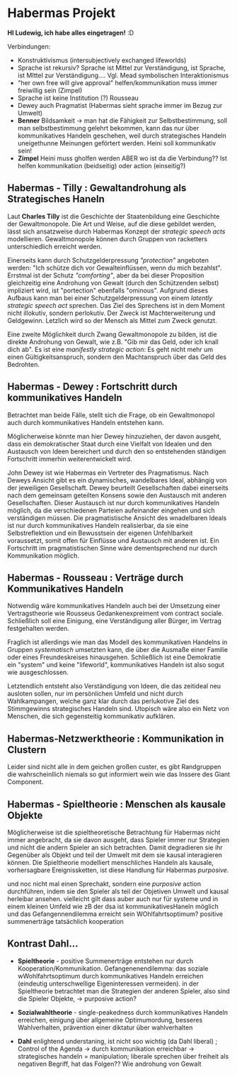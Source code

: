 # Habermas Projekt


<!-- TODO: Verbindungen zu anderen Autoren  -->
<!-- TODO: Zusammenfassung  -->
<!-- TODO: Verbindungen zu anderen Autoren -->
<!-- TODO: Umsetzbarkeit/In github -->
<!-- TODO: klären, ob das Publikum einen Plan hat -->


**HI Ludewig, ich habe alles eingetragen!** :D

Verbindungen:
- Konstruktivismus (intersubjectively exchanged lifeworlds)
- Sprache ist rekursiv? Sprache ist Mittel zur Verständigung, ist Sprache, ist MIttel zur Verständigung....
Vgl. Mead symbolischen Interaktionismus
- "her own free will give approval" helfen/kommunikation muss immer freiwillig sein (Zimpel)
- Sprache ist keine Institution (?) Rousseau
- Dewey auch Pragmatist (Habermas sieht sprache immer im Bezug zur Umwelt)
- **Benner** Bildsamkeit -> man hat die Fähigkeit zur Selbstbestimmung, soll man selbstbestimmung gelehrt bekommen, kann das nur über kommunikatives Handeln geschehen, weil durch strategisches Handeln uneigethunne Meinungen geförtert werden. Heini soll kommunikativ sein!
- **Zimpel** Heini muss gholfen werden ABER wo ist da die Verbindung?? Ist helfen kommunikation (beidseitig) oder action (einseitig?)

## Habermas - Tilly : Gewaltandrohung als Strategisches Haneln

Laut **Charles Tilly** ist die Geschichte der Staatenbildung eine Geschichte der Gewaltmonopole.
Die Art und Weise, auf die diese gebildet werden, lässt sich ansatzweise durch Habermas Konzept der *strategic speech acts* modellieren.
Gewaltmonopole können durch Gruppen von racketters unterschiedlich erreicht werden.

Einerseits kann durch Schutzgelderpressung *"protection"* angeboten werden: "Ich schütze dich vor Gewalteinflüssen, wenn du mich bezahlst".
Errstmal ist der Schutz *"comforting"*, aber da bei dieser Proposition gleichzeitig eine Androhung von Gewalt (durch den Schützenden selbst) impliziert wird, ist "portection" ebenfalls "ominous".
Aufgrund dieses Aufbaus kann man bei einer Schutzgelderpressung von einem *latently strategic speech act* sprechen.
Das Ziel des Sprechens ist in dem Moment nicht illokutiv, sondern perlokutiv.
Der Zweck ist Machterweiterung und Geldgewinn.
Letzlich wird so der Mensch als Mittel zum Zweck genutzt.

Eine zweite Möglichkeit durch Zwang Gewaltmonopole zu bilden, ist die direkte Androhung von Gewalt, wie z.B. "Gib mir das Geld, oder ich knall dich ab".
Es ist eine *manifestly strategic action*: Es geht nicht mehr um einen Gültigkeitsanspruch, sondern den Machtanspruch über das Geld des Bedrohten.


## Habermas - Dewey : Fortschritt durch kommunikatives Handeln

Betrachtet man beide Fälle, stellt sich die Frage, ob ein Gewaltmonopol auch durch kommunikatives Handeln entstehen kann.

Möglicherweise könnte man hier Dewey hinzuziehen, der davon ausgeht, dass ein demokratischer Staat durch eine Vielfalt von Idealen und den Austausch von Ideen bereichert und durch den so entstehenden ständigen Fortschritt immerhin weiterentwickelt wird.

John Dewey ist wie Habermas ein Vertreter des Pragmatismus.
Nach Deweys Ansicht gibt es ein dynamisches, wandelbares Ideal, abhängig von der jeweiligen Gesellschaft.
Dewey beurteilt Gesellschaften dabei einerseits nach dem gemeinsam geteilten Konsens sowie den  Austausch mit anderen Gesellschaften.
Dieser Austausch ist nur durch kommunikatives Handeln möglich, da die verschiedenen Parteien aufeinander eingehen und sich verständigen müssen.
Die pragmatistische Ansicht des wnadelbaren Ideals ist nur durch kommunikatives Handeln realisierbar, da sie eine Selbstreflektion und ein Bewusstsein der eigenen Unfehlbarkeit voraussetzt, somit offen für Einflüsse und Austausch mit anderen ist.
Ein Fortschritt im pragmatistischen Sinne wäre dementsprechend nur durch Kommunikation möglich.

<!-- TODO: System/Lifeworld + legale Sklaverei -->

## Habermas - Rousseau : Verträge durch Kommunikatives Handeln

Notwendig wäre kommunikatives Handeln auch bei der Umsetzung einer Vertragstheorie wie Rousseus Gedankenexpreiment vom contract sociale.
Schließlich soll eine Einigung, eine Verständigung aller Bürger, im Vertrag festgehalten werden.

Fraglich ist allerdings wie man das Modell des kommunikativen Handelns in Gruppen *systematisch* umsetzten  kann, die über die Ausmaße einer Familie oder eines Freundeskreises hinausgehen.
Schließlich ist eine Demokratie ein "system" und keine "lifeworld", kommunikatives Handeln ist also sogut wie ausgeschlossen.

Letztendlich entsteht also Verständigung von Ideen, die das zeitideal neu ausloten sollen, nur im persönlichen Umfeld und nicht durch Wahlkampangen, welche ganz klar durch das perlukotive Ziel des Stimmgewinns strategisches Handeln sind.
Utopisch wäre also ein Netz von Menschen, die sich gegensteitig kommunikativ aufklären.

## Habermas-Netzwerktheorie : Kommunikation in Clustern

Leider sind nicht alle in dem geichen großen custer, es gibt Randgruppen die wahrscheinllich niemals so gut informiert wein wie das Inssere des Giant Component.

<!-- TODO: Zu clustern etwas schreiben, vergleich mit DSA anbringen: kleines Cluster funktioniert (nicht?); schlaue Überleitung zu Spietheorie (Randgruppen nicht informiert -> Probleme in Wahlen -> Soziwahl) -->

## Habermas - Spieltheorie : Menschen als kausale Objekte

Möglicherweise ist die spieltheoretische Betrachtung für Habermas nicht immer angebracht, da sie davon ausgeht, dass Spieler immer nur  Strategien und nicht die andern Spieler an sich betrachten.
Damit degradieren sie ihr Gegenüber als Objekt und teil der Umwelt mit dem sie kausal interagieren können.
Die Spieltheorie modelliert menschliches Handeln als kausale, vorhersagbare Ereignissketten, ist diese Handlung für Habermas *purposive*.

 und noc nicht mal einen Sprechakt, sondern eine *purposive* action durchführen, indem sie den Spieler als teil der Objetiven Umwelt und kausal herleibar ansehen.
vielleicht gilt dass auber auch nur für systeme und in einem kleinen Umfeld wie zB der dsa ist kommunikativesHaneln möglich und das Gefangennendilemma erreicht sein WOhlfahrtsoptimum?
positive summenerträge tatsächlich kooperation


Kontrast Dahl...
----
- **Spieltheorie** - positive Summenerträge entstehen nur durch Kooperation/Kommunikation. Gefangenenendilemma: das soziale wWohlfahrtsoptimum durch kommunikatives Handeln erreichen (eindeutig unterschwellige Eigeninteressen vermeiden). in der Spieltheorie betrachtet man die Strategien der anderen Spieler, also sind die Spieler Objekte, -> purposive action?

- **Sozialwahltheorie** - single-peakedness durch kommunikatives Handeln erreichen, einigung über allgemeine Optimumordung, besseres Wahlverhalten, prävention einer diktatur über wahlverhalten
- **Dahl** enlightend understaning, ist nicht soo wichtig (da Dahl liberal) ; Control of the Agenda -> durch kommunikation erreichbar -> strategisches handeln = manipulation; liberale sprechen über freiheit als negativen Begriff, hat das Folgen?? Wie androhung von Gewalt
